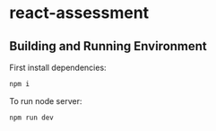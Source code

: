 # react-assessment

## Building and Running Environment

First install dependencies:

```sh
npm i
```

To run node server:

```sh
npm run dev
```
